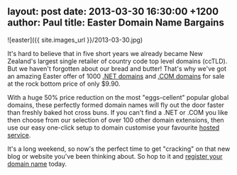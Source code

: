 layout: post
date: 2013-03-30 16:30:00 +1200
author: Paul
title: Easter Domain Name Bargains
----

![easter]({{ site.images_url }}/2013-03-30.jpg)

It's hard to believe that in five short years we already became New Zealand's largest single retailer of country code top level domains (ccTLD). But we haven't forgotten about our bread and butter! That's why we've got an amazing Easter offer of 1000 [.NET domains](https://iwantmyname.co.nz/domains/net-domain-name-registration-for-network) and [.COM domains](https://iwantmyname.co.nz/domains/com-domain-name-registration-for-commercial) for sale at the rock bottom price of only $9.90.

With a huge 50% price reduction on the most "eggs-cellent" popular global domains, these perfectly formed domain names will fly out the door faster than freshly baked hot cross buns. If you can't find a .NET or .COM you like then choose from our selection of over 100 other domain extensions, then use our easy one-click setup to domain customise your favourite [hosted service](https://iwantmyname.co.nz/services).

It's a long weekend, so now's the perfect time to get "cracking" on that new blog or website you've been thinking about. So hop to it and [register your domain name](https://iwantmyname.co.nz/domains/domain-name-registration-list-of-extensions) today.
